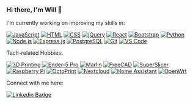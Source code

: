 ### Hi there, I'm Will 👋

I'm currently working on improving my skills in:

  [![JavaScript](https://img.shields.io/badge/-JavaScript-F7DF1E?style=flat&logo=javascript&logoColor=black)](https://developer.mozilla.org/en-US/docs/Web/JavaScript)
  [![HTML](https://img.shields.io/badge/-HTML-E34F26?style=flat&logo=html5&logoColor=black)](https://developer.mozilla.org/en-US/docs/Web/HTML)
  [![CSS](https://img.shields.io/badge/-CSS-1572B6?style=flat&logo=css3&logoColor=white)](https://developer.mozilla.org/en-US/docs/Web/CSS)
  [![jQuery](https://img.shields.io/badge/-jQuery-0769AD?style=flat&logo=jquery)](https://jquery.com/)
  [![React](https://img.shields.io/badge/-React-61DAFB?style=flat&logo=react&logoColor=black)](https://react.dev/)
  [![Bootstrap](https://img.shields.io/badge/-Bootstrap-7952B3?style=flat&logo=bootstrap&logoColor=white)](https://getbootstrap.com/)
  [![Python](https://img.shields.io/badge/-Python-3776AB?style=flat&logo=python&logoColor=yellow)](https://python.org/)
  [![Node.js](https://img.shields.io/badge/-Node.js-339933?style=flat&logo=Node.js&logoColor=black)](https://nodejs.org/)
  [![Express.js](https://img.shields.io/badge/-Express.js-000000?style=flat&logo=express&logoColor=white)](https://expressjs.com/)
  [![PostgreSQL](https://img.shields.io/badge/-PostgreSQL-4169E1?style=flat&logo=postgresql&logoColor=white)](https://postgresql.org/)
  [![Git](https://img.shields.io/badge/-Git-F05032?style=flat&logo=git&logoColor=black)](https://git-scm.com/)
  [![VS Code](https://img.shields.io/badge/-VS%20Code-007ACC?style=flat&logo=visual-studio-code&logoColor=black)](https://code.visualstudio.com/)

Tech-related Hobbies:

  [![3D Printing](https://img.shields.io/badge/-3D%20Printing-brightgreen?style=flat&logoColor=black)](https://en.wikipedia.org/wiki/3D_printing/)
  [![Ender-5 Pro](https://img.shields.io/badge/-Ender-5%20Pro-B46F04?style=flat&logoColor=white)](https://creality.com/)
  [![Marlin](https://img.shields.io/badge/-Marlin-yellow?style=flat&logoColor=blue)](https://marlinfw.org/)
  [![FreeCAD](https://img.shields.io/badge/-FreeCAD-red?style=flat&logoColor=white)](https://freecad.org/)
  [![SuperSlicer](https://img.shields.io/badge/-SuperSlicer-C27604?style=flat&logoColor=black)](https://github.com/supermerill/SuperSlicer/)
  [![Raspberry Pi](https://img.shields.io/badge/-Raspberry%20Pi-A22846?style=flat&logo=raspberry-pi&logoColor=white)](https://raspberrypi.org/)
  [![OctoPrint](https://img.shields.io/badge/-OctoPrint-13C100?style=flat&logo=octoprint&logoColor=black)](https://octoprint.org/)
  [![Nextcloud](https://img.shields.io/badge/-Nextcloud-0082C9?style=flat&logo=nextcloud&logoColor=white)](https://nextcloud.com/)
  [![Home Assistant](https://img.shields.io/badge/-Home%20Assistant-41BDF5?style=flat&logo=home-assistant&logoColor=black)](https://home-assistant.io/)
  [![OpenWrt](https://img.shields.io/badge/-OpenWrt-00B5E2?style=flat&logo=openwrt&logoColor=black)](https://openwrt.org/)

Connect with me here:

  [![Linkedin Badge](https://img.shields.io/badge/-Will%20Franceschini-0A66C2?style=flat&logo=Linkedin&logoColor=white)](https://www.linkedin.com/in/will-franceschini/)

<!--
**tech-n-code/tech-n-code** is a ✨ _special_ ✨ repository because its `README.md` (this file) appears on your GitHub profile.

Here are some ideas to get you started:

- 🔭 I’m currently working on ...
- 🌱 I’m currently learning ...
- 👯 I’m looking to collaborate on ...
- 🤔 I’m looking for help with ...
- 💬 Ask me about ...
- 📫 How to reach me: ...
- 😄 Pronouns: ...
- ⚡ Fun fact: ...
-->
